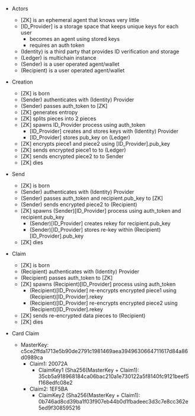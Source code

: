 - Actors
    - [ZK]            is an ephemeral agent that knows very little
    - [ID_Provider]   is a storage space that keeps unique keys for each user
        - becomes an agent using stored keys
        - requires an auth token
    - (Identity)      is a third party that provides ID verification and storage
    - (Ledger)        is multichain instance
    - (Sender)        is a user operated agent/wallet
    - (Recipient)     is a user operated agent/wallet

- Creation                  
    - [ZK] is born
    - (Sender) authenticates with (Identity) Provider
    - (Sender) passes auth_token to [ZK]
    - [ZK] generates entropy
    - [ZK] splits pieces into 2 pieces
    - [ZK] spawns ID_Provider process using auth_token
        - [ID_Provider] creates and stores keys with (Identity) Provider
        - [ID_Provider] stores pub_key on (Ledger)
    - [ZK] encrypts piece1 and piece2 using [ID_Provider].pub_key
    - [ZK] sends encrypted piece1 to to (Ledger)
    - [ZK] sends encrypted piece2 to to Sender
    - [ZK] dies

- Send
    - [ZK] is born
    - (Sender) authenticates with (Identity) Provider
    - (Sender) passes auth_token and recipient.pub_key to [ZK]
    - (Sender) sends encrypted piece2 to (Recipient)
    - [ZK] spawns (Sender)[ID_Provider] process using auth_token and recipient.pub_key
        - (Sender)[ID_Provider] creates rekey for recipient.pub_key
        - (Sender)[ID_Provider] stores re-key within (Recipient)[ID_Provider].pub_key
    - [ZK] dies

- Claim
    - [ZK] is born
    - (Recipient) authenticates with (Identity) Provider
    - (Recipient) passes auth_token to [ZK]
    - [ZK] spawns (Recipient)[ID_Provider] process using auth_token
        - (Recipient)[ID_Provider] re-encrypts encrypted piece1 using (Recipient)[ID_Provider].rekey
        - (Recipient)[ID_Provider] re-encrypts encrypted piece2 using (Recipient)[ID_Provider].rekey
    - [ZK] sends re-encrypted data pieces to (Recipient)
    - [ZK] dies

- Card Claim
    - MasterKey: c5ce2ffda1713e5b90de2791c1981469aea3949630664711617d84a86d0989ca
        - Claim1: 20072A
            - ClaimKey1 (Sha256(MasterKey + Claim1): 35cb5a918968184ca06bac210a1e730122a5f8140fc9121beef5f168edfc08e2
        - Claim2: 1EF5BA
            - ClaimKey2 (Sha256(MasterKey + Claim1): 0b746ad8cd39ba1f03f907eb44b0d1fbadeec3d3c7e8cc362e5ed9f308595216







